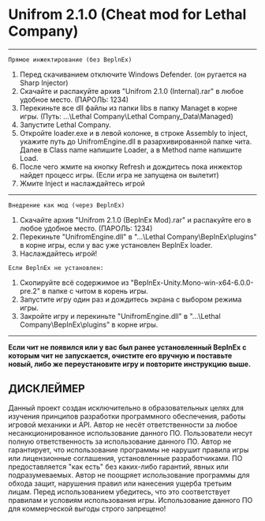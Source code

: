 # Unifrom 2.1.0 (Cheat mod for Lethal Company)
------------------------------------------
```
Прямое инжектирование (без BeplnEx)
```
1) Перед скачиванием отключите Windows Defender. (он ругается на Sharp Injector)
2) Скачайте и распакуйте архив "Unifrom 2.1.0 (Internal).rar" в любое удобное место. (ПАРОЛЬ: 1234)
3) Перекиньте все dll файлы из папки libs в папку Managet в корне игры. (Путь: ...\Lethal Company\Lethal Company_Data\Managed)
4) Запустите Lethal Company.
5) Откройте loader.exe и в левой колонке, в строке Assembly to inject, укажите путь до UnifromEngine.dll в разархивированной папке чита. Далее в Class name напишите Loader, а в Method name напишите Load.
6) После чего жмите на кнопку Refresh и дождитесь пока инжектор найдет процесс игры. (Если игра не запущена он вылетит)
7) Жмите Inject и наслаждайтесь игрой
------------------------------------------
```
Внедрение как мод (через BeplnEx)
```
1) Скачайте архив "Unifrom 2.1.0 (BeplnEx Mod).rar" и распакуйте его в любое удобное место. (ПАРОЛЬ: 1234)
2) Перекиньте "UnifromEngine.dll" в "...\Lethal Company\BepInEx\plugins" в корне игры, если у вас уже установлен BeplnEx loader.
3) Наслаждайтесь игрой!
```
Если BeplnEx не установлен:
```
1) Скопируйте всё содержимое из "BepInEx-Unity.Mono-win-x64-6.0.0-pre.2" в папке с читом в корень игры.
2) Запустите игру один раз и дождитесь экрана с выбором режима игры.
3) Закройте игру и перекиньте "UnifromEngine.dll" в "...\Lethal Company\BepInEx\plugins" в корне игры.
------------------------------------------
<b>Если чит не появился или у вас был ранее установленный BeplnEx с которым чит не запускается, 
очистите его вручную и поставьте новый, либо же переустановите игру и повторите инструкцию выше.</b>

<b>ДИСКЛЕЙМЕР</b>
------------------------------------------
Данный проект создан исключительно в образовательных целях для изучения принципов разработки программного обеспечения, работы игровой механики и API. Автор не несёт ответственности за любое несанкционированное использование данного ПО. Пользователи несут полную ответственность за использование данного ПО. Автор не гарантирует, что использование программы не нарушит правила игры или лицензионные соглашения, установленные разработчиками. ПО предоставляется "как есть" без каких-либо гарантий, явных или подразумеваемых. Автор не поощряет использование программы для обхода защит, нарушения правил или нанесения ущерба третьим лицам. Перед использованием убедитесь, что это соответствует правилам и условиям использования игры. Использование данного ПО для коммерческой выгоды строго запрещено!

